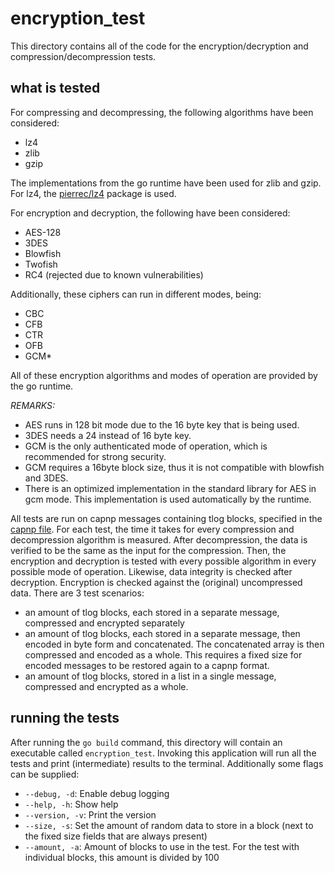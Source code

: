 # encryption_test

This directory contains all of the code for the encryption/decryption and
compression/decompression tests.

## what is tested

For compressing and decompressing, the following algorithms have been considered:

  - lz4
  - zlib
  - gzip

The implementations from the go runtime have been used for zlib and gzip. For lz4,
the [pierrec/lz4](https://github.com/pierrec/lz4) package is used.

For encryption and decryption, the following have been considered:

  - AES-128
  - 3DES
  - Blowfish
  - Twofish
  - RC4 (rejected due to known vulnerabilities)

Additionally, these ciphers can run in different modes, being:

  - CBC
  - CFB
  - CTR
  - OFB
  - GCM*

All of these encryption algorithms and modes of operation are provided by the go
runtime.

*REMARKS:*

  - AES runs in 128 bit mode due to the 16 byte key that is being used.
  - 3DES needs a 24 instead of 16 byte key.
  - GCM is the only authenticated mode of operation, which is recommended for strong security.
  - GCM requires a 16byte block size, thus it is not compatible with blowfish and 3DES.
  - There is an optimized implementation in the standard library for AES in gcm mode.
  This implementation is used automatically by the runtime.

All tests are run on capnp messages containing tlog blocks, specified in the
[capnp file](capnp/tlog_schema.capnp). For each test, the time it takes for every
compression and decompression algorithm is measured. After decompression, the data
is verified to be the same as the input for the compression. Then, the encryption
and decryption is tested with every possible algorithm in every possible mode of
operation. Likewise, data integrity is checked after decryption. Encryption is checked
against the (original) uncompressed data. There are 3 test scenarios:

  - an amount of tlog blocks, each stored in a separate message, compressed and encrypted separately
  - an amount of tlog blocks, each stored in a separate message, then encoded in byte form and
  concatenated. The concatenated array is then compressed and encoded as a whole. This requires a fixed size
  for encoded messages to be restored again to a capnp format.
  - an amount of tlog blocks, stored in a list in a single message, compressed and encrypted as a whole.

## running the tests

After running the `go build` command, this directory will contain an executable called
`encryption_test`. Invoking this application will run all the tests and print (intermediate)
results to the terminal. Additionally some flags can be supplied:

  - `--debug, -d`: Enable debug logging
  - `--help, -h`: Show help
  - `--version, -v`: Print the version
  - `--size, -s`: Set the amount of random data to store in a block (next to the fixed size fields
    that are always present)
  - `--amount, -a`: Amount of blocks to use in the test. For the test with individual blocks, this
  amount is divided by 100
